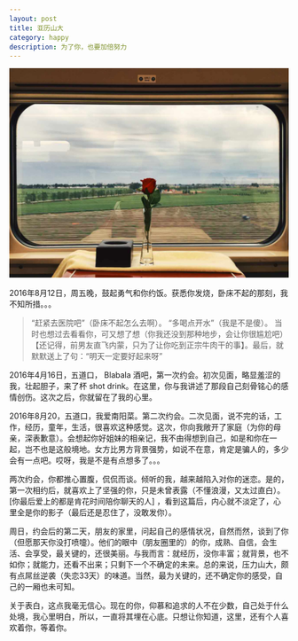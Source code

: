 ```yaml
---
layout: post
title: 亚历山大
category: happy
description: 为了你，也要加倍努力
---
```


![](/images/2016_05/away.jpg)

2016年8月12日，周五晚，鼓起勇气和你约饭。获悉你发烧，卧床不起的那刻，我不知所措。。。
> “赶紧去医院吧”（卧床不起怎么去啊）。
> “多喝点开水”（我是不是傻）。
当时也想过去看看你，可又想了想（你我还没到那种地步，会让你很尴尬吧）【还记得，前男友直飞内蒙，只为了让你吃到正宗牛肉干的事】。最后，就默默送上了句：“明天一定要好起来呀”

2016年4月16日，五道口， Blabala 酒吧，第一次约会。初次见面，略显羞涩的我，壮起胆子，来了杯 shot drink。在这里，你与我讲述了那段自己刻骨铭心的感情创伤。这次之后，你就留在了我的心里。

2016年8月20，五道口，我爱南阳菜。第二次约会。二次见面，说不完的话，工作，经历，童年，生活，很喜欢这种感觉。这次，你向我敞开了家庭（为你的母亲，深表歉意）。会想起你好姐妹的相亲记，我不由得想到自己，如是和你在一起，岂不也是这般境地。女方比男方背景强势，如说不在意，肯定是骗人的，多少会有一点吧。哎呀，我是不是有点想多了。。。

两次约会，你都推心置腹，侃侃而谈。倾听的我，越来越陷入对你的迷恋。是的，第一次相约后，就喜欢上了坚强的你，只是未曾表露（不懂浪漫，又太过直白）。[你最后爱上的都是肯花时间陪你聊天的人] ，看到这篇后，内心就不淡定了，心里全是你的影子（最后还是忍住了，没敢发你）。

周日，约会后的第二天，朋友的家里，问起自己的感情状况，自然而然，谈到了你（但愿那天你没打喷嚏）。他们的眼中（朋友圈里的）的你，成熟、自信，会生活、会享受，最关键的，还很美丽。与我而言：就经历，没你丰富；就背景，也不如你；就能力，还看不出来；只剩下一个不确定的未来。总的来说，压力山大，颇有点屌丝逆袭（失恋33天）的味道。当然，最为关键的，还不确定你的感受，自己的一厢也未可知。

关于表白，这点我毫无信心。现在的你，仰慕和追求的人不在少数，自己处于什么处境，我心里明白，所以，一直将其埋在心底。只想让你知道，这里，还有个人喜欢着你，等着你。

